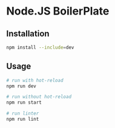 # Node.JS BoilerPlate

## Installation
```bash
npm install --include=dev
```

## Usage
```bash
# run with hot-reload
npm run dev

# run without hot-reload
npm run start

# run linter
npm run lint
```
